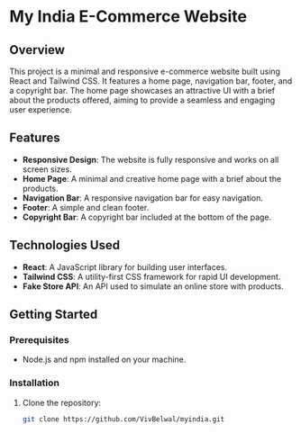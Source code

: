 # My India E-Commerce Website

## Overview

This project is a minimal and responsive e-commerce website built using React and Tailwind CSS. It features a home page, navigation bar, footer, and a copyright bar. The home page showcases an attractive UI with a brief about the products offered, aiming to provide a seamless and engaging user experience.

## Features

- **Responsive Design**: The website is fully responsive and works on all screen sizes.
- **Home Page**: A minimal and creative home page with a brief about the products.
- **Navigation Bar**: A responsive navigation bar for easy navigation.
- **Footer**: A simple and clean footer.
- **Copyright Bar**: A copyright bar included at the bottom of the page.

## Technologies Used

- **React**: A JavaScript library for building user interfaces.
- **Tailwind CSS**: A utility-first CSS framework for rapid UI development.
- **Fake Store API**: An API used to simulate an online store with products.

## Getting Started

### Prerequisites

- Node.js and npm installed on your machine.

### Installation

1. Clone the repository:

   ```bash
   git clone https://github.com/VivBelwal/myindia.git
   